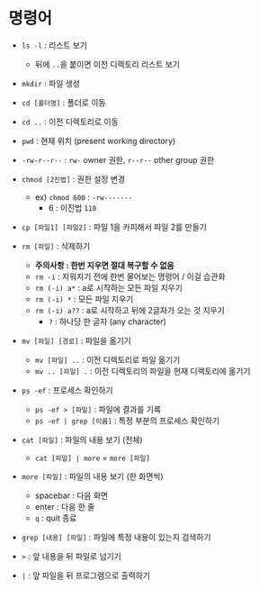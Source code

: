 # 명령어

- `ls -l` : 리스트 보기
  - 뒤에 `..`을 붙이면 이전 디렉토리 리스트 보기
- `mkdir` : 파일 생성
- `cd [폴더명]` : 폴더로 이동
- `cd ..` : 이전 디렉토리로 이동
- `pwd` : 현재 위치 (present working directory)
- `-rw-r--r--` : `rw-` owner 권한, `r--r--` other group 권한
- `chmod [2진법]` : 권한 설정 변경
  - ex) `chmod 600` : `-rw-------`
    - 6 : 이진법 `110`

- `cp [파일1] [파일2]` : 파일 1을 카피해서 파일 2를 만들기
- `rm [파일]` : 삭제하기
  - **주의사항 : 한번 지우면 절대 복구할 수 없음**
  - `rm -i` : 지워지기 전에 한번 물어보는 명령어 / 이걸 습관화
  - `rm (-i) a*` : a로 시작하는 모든 파일 지우기
  - `rm (-i) *` : 모든 파일 지우기
  - `rm (-i) a??` : a로 시작하고 뒤에 2글자가 오는 것 지우기
    - `?` : 하나당 한 글자 (any character)
- `mv [파일] [경로]` : 파일을 옮기기
  - `mv [파일] ..` : 이전 디렉토리로 파일 옮기기
  - `mv .. [파일] .` : 이전 디렉토리의 파일을 현재 디렉토리에 옮기기

- `ps -ef` : 프로세스 확인하기
  - `ps -ef > [파일]` : 파일에 결과를 기록
  - `ps -ef | grep [이름]` : 특정 부분의 프로세스 확인하기
- `cat [파일]` : 파일의 내용 보기 (전체)
  - `cat [파일] | more` = `more [파일]`
- `more [파일]` : 파일의 내용 보기 (한 화면씩)
  - spacebar : 다음 화면
  - enter : 다음 한 줄
  - `q` : quit 종료
- `grep [내용] [파일]` : 파일에 특정 내용이 있는지 검색하기
- `>` : 앞 내용을 뒤 파일로 넘기기
- `|` : 앞 파일을 뒤 프로그램으로 출력하기